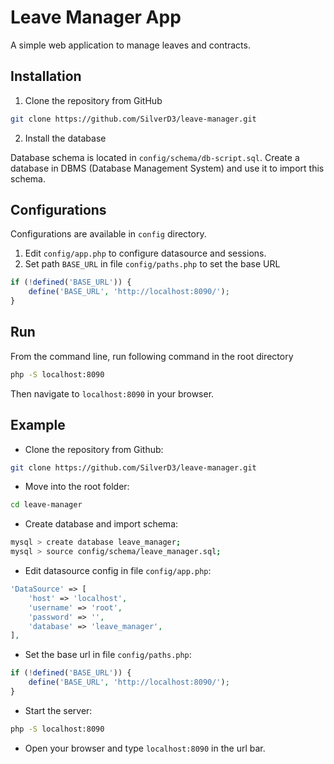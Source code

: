 # Leave Manager App

A simple web application to manage leaves and contracts.

## Installation

1. Clone the repository from GitHub

```bash
git clone https://github.com/SilverD3/leave-manager.git
```
2. Install the database

Database schema is located in `config/schema/db-script.sql`. Create a database in DBMS (Database Management System) and use it to import this schema.

## Configurations 

Configurations are available in `config` directory. 

1. Edit `config/app.php` to configure datasource and sessions.
2. Set path `BASE_URL` in file `config/paths.php` to set the base URL
```php
if (!defined('BASE_URL')) {
    define('BASE_URL', 'http://localhost:8090/');
}
```

## Run

From the command line, run following command in the root directory
```bash
php -S localhost:8090
```
Then navigate to `localhost:8090` in your browser.

## Example

- Clone the repository from Github:
```bash
git clone https://github.com/SilverD3/leave-manager.git
```
- Move into the root folder:
```bash
cd leave-manager
```
- Create database and import schema:
```bash
mysql > create database leave_manager;
mysql > source config/schema/leave_manager.sql;
```
- Edit datasource config in file `config/app.php`:
```php
'DataSource' => [
    'host' => 'localhost',
    'username' => 'root',
    'password' => '',
    'database' => 'leave_manager',
],
```
- Set the base url in file `config/paths.php`:
```php
if (!defined('BASE_URL')) {
    define('BASE_URL', 'http://localhost:8090/');
}
```
- Start the server:

```bash
php -S localhost:8090
```
- Open your browser and type `localhost:8090` in the url bar.